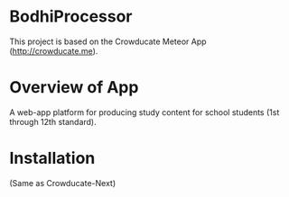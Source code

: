 # BodhiProcessor
This project is based on the Crowducate Meteor App (http://crowducate.me).

Overview of App
===========
A web-app platform for producing study content for school students (1st through 12th standard).

Installation
============
(Same as Crowducate-Next)

